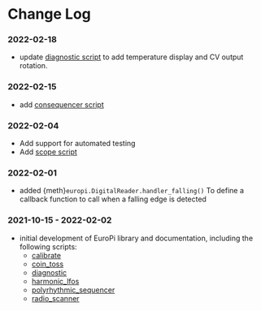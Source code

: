 # Change Log

### 2022-02-18

- update [diagnostic script](/software/contrib/diagnostic.md) to add temperature display and CV output rotation.

### 2022-02-15

- add [consequencer script](/software/contrib/consequencer.md)

### 2022-02-04

- Add support for automated testing
- Add [scope script](/software/contrib/scope.py)

### 2022-02-01

- added {meth}`europi.DigitalReader.handler_falling()` To define a callback function to call when a falling edge is detected

### 2021-10-15 - 2022-02-02

- initial development of EuroPi library and documentation, including the following scripts:
  - [calibrate](/software/firmware/calibrate.py)
  - [coin_toss](/software/contrib/coin_toss.md)
  - [diagnostic](/software/contrib/diagnostic.md)
  - [harmonic_lfos](/software/contrib/harmonic_lfos.md)
  - [polyrhythmic_sequencer](/software/contrib/polyrhythmic_sequencer.py)
  - [radio_scanner](/software/contrib/radio_scanner.md)